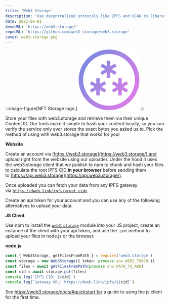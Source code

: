 ```yaml
---
title: 'Web3 Storage'
description: 'Use decentralized protocols like IPFS and UCAN to liberate your data.'
date: 2022-06-01
demoURL: 'https://web3.storage/'
repoURL: 'https://github.com/web3-storage/web3.storage'
cover: web3-storage.png
---
```


:::image-figure[NFT Storage logo.]
![Web3 Storage logo.](./logo.png)
:::

Store your files with web3.storage and retrieve them via their unique Content ID. Our tools make it simple to hash your content locally, so you can verify the service only ever stores the exact bytes you asked us to. Pick the method of using with web3.storage that works for you!

**Website**

Create an account via [https://web3.storage](https://web3.storage/) and upload right from the website using our uploader. Under the hood it uses the web3.storage client that we publish to npm to chunk and hash your files to calculate the root IPFS CID **in your browser** before sending them to [https://api.web3.storage](https://api.web3.storage/).

Once uploaded you can fetch your data from any IPFS gateway via [`https://dweb.link/ipfs/<root cid>`](https://dweb.link/ipfs/bafkreigh2akiscaildcqabsyg3dfr6chu3fgpregiymsck7e7aqa4s52zy)

Create an api token for your account and you can use any of the following alternatives to upload your data.

**JS Client**

Use npm to install the [`web3.storage`](https://www.npmjs.com/package/web3.storage) module into your JS project, create an instance of the client with your api token, and use the `.put` method to upload your files in node.js or the browser.

**node.js**

```ts
const { Web3Storage, getFilesFromPath } = require('web3.storage')
const storage = new Web3Storage({ token: process.env.WEB3_TOKEN })
const files = await getFilesFromPath(process.env.PATH_TO_ADD)
const cid = await storage.put(files)
console.log(`IPFS CID: ${cid}`)
console.log(`Gateway URL: https://dweb.link/ipfs/${cid}`)
```

See https://web3.storage/docs/#quickstart for a guide to using the js client for the first time.
